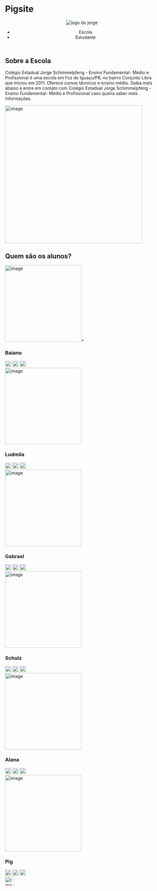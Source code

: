 # Pigsite
<!DOCTYPE html>
<html lang="en">
<head>
    <meta charset="UTF-8">
    <meta http-equiv="X-UA-Compatible" content="IE=edge">
    <meta name="viewport" content="width=device-width, initial-scale=1.0">
    <title>Document</title>
    <link rel="stylesheet" href="style.css">
    <link rel="preconnect" href="https://fonts.googleapis.com">
    <link rel="preconnect" href="https://fonts.gstatic.com" crossorigin>
    <link href="https: //fonts.googleapis.com/css2?family= Inter:wght@500família= Georama & & display =swap" rel="stylesheet">
</head>
<body>
    <header class="cabecalho">
        <img class="cabecalho-imagem" src="https://www.radioculturafoz.com.br/wp-content/uploads/2021/05/7010233951_62dd5e8ed6_k.jpg" alt="logo do jorge">
        <ul class="cabecalho-lista">
            <li class="cabecalho-lista-item"> Escola</li>
            <li class="cabecalho-lista-item"> Estudante </li>
        </ul>
    </header>
   <section class="escola">
    <div class="escola-div-conteudo">
        <h2 class="escola-titulo"> Sobre a Escola</h2>
        <p class="escola-texto-um">Colégio Estadual Jorge Schimmelpfeng - Ensino Fundamental- Médio e Profissional é uma escola em Foz do Iguaçu/PR, no bairro Conjunto Libra que iniciou em 2011. Oferece cursos técnicos e ensino médio. Saiba mais abaixo e entre em contato com Colégio Estadual Jorge Schimmelpfeng - Ensino Fundamental- Médio e Profissional caso queira saber mais informações.</p>
    </div>
    <img class="escola-imagem" src="https://encrypted-tbn0.gstatic.com/images?q=tbn:ANd9GcR4Bm6g2u4wnDVbELBZ21NLpu5b0t_3vOLZrQ&usqp=CAU" alt="image" heigh="450" width="450">
   </section>
   <section class="estudante">
    <h2 class="estudante-titulo"> Quem são os alunos?</h2>
    <div class="estudante-todos">
        <span></span>
    <div class="estudante-div">
        <img class="estudante-imagem" src="https://i.pinimg.com/236x/be/8a/53/be8a5318c2b4ad8b3595dd8676cc8edc.jpg" alt="image" heigh="250" width="250">>
        <h3 class="estudante-nome">Baiano</h3>
        <img class="estudante-icone" src="https://encrypted-tbn0.gstatic.com/images?q=tbn:ANd9GcQhLVJvZ8RfjSEGlYfo6hBL8AY7gbRUZN2X2A&usqp=CAU" alt="image" heigh="20" width="20">
        <img class="estudante-icone" src="https://encrypted-tbn0.gstatic.com/images?q=tbn:ANd9GcQSj02O0hBguSU7gaJaBOUkzo58TVtTdZ_KOA&usqp=CAU" alt="image" heigh="20" width="20">
        <img class="estudante-icone" src="https://encrypted-tbn0.gstatic.com/images?q=tbn:ANd9GcRVmAUoArGCLFndduGtYf2cuZ1oiGGZYuFffA&usqp=CAU" alt="image" heigh="20" width="20">
    </div>
    <div class="estudante-div">
        <img class="estudante-imagem" src="https://i.pinimg.com/236x/92/50/4f/92504f11bcf364b43441d03a26494440.jpg" alt="image" heigh="250" width="250">
        <h3 class="estudante-nome">Ludmila</h3>
        <img class="estudante-icone" src="https://encrypted-tbn0.gstatic.com/images?q=tbn:ANd9GcQhLVJvZ8RfjSEGlYfo6hBL8AY7gbRUZN2X2A&usqp=CAU" alt="image" heigh="20" width="20">
        <img class="estudante-icone" src="https://encrypted-tbn0.gstatic.com/images?q=tbn:ANd9GcQSj02O0hBguSU7gaJaBOUkzo58TVtTdZ_KOA&usqp=CAU" alt="image" heigh="20" width="20">
        <img class="estudante-icone" src="https://encrypted-tbn0.gstatic.com/images?q=tbn:ANd9GcRVmAUoArGCLFndduGtYf2cuZ1oiGGZYuFffA&usqp=CAU" alt="image" heigh="20" width="20">
    </div>
    <div class="estudante-div">
        <img class="estudante-imagem" src="https://i.pinimg.com/originals/f4/2a/56/f42a567871329cf944a9eadccb0d41d7.jpg" alt="image" heigh="250" width="250">
        <h3 class="estudante-nome">Gabrael</h3>
        <img class="estudante-icone" src="https://encrypted-tbn0.gstatic.com/images?q=tbn:ANd9GcQhLVJvZ8RfjSEGlYfo6hBL8AY7gbRUZN2X2A&usqp=CAU" alt="image" heigh="20" width="20">
        <img class="estudante-icone" src="https://encrypted-tbn0.gstatic.com/images?q=tbn:ANd9GcQSj02O0hBguSU7gaJaBOUkzo58TVtTdZ_KOA&usqp=CAU" alt="image" heigh="20" width="20">
        <img class="estudante-icone" src="https://encrypted-tbn0.gstatic.com/images?q=tbn:ANd9GcRVmAUoArGCLFndduGtYf2cuZ1oiGGZYuFffA&usqp=CAU" alt="image" heigh="20" width="20">
    </div>
    <span></span>
    <span></span>
    <div class="estudante-div">
        <img class="estudante-imagem" src="https://i.pinimg.com/550x/44/7c/8f/447c8f10b7596afd0f3138cad72e0752.jpg" alt="image" heigh="250" width="250">
        <h3 class="estudante-nome">Schulz</h3>
        <img class="estudante-icone" src="https://encrypted-tbn0.gstatic.com/images?q=tbn:ANd9GcQhLVJvZ8RfjSEGlYfo6hBL8AY7gbRUZN2X2A&usqp=CAU" alt="image" heigh="20" width="20">
        <img class="estudante-icone" src="https://encrypted-tbn0.gstatic.com/images?q=tbn:ANd9GcQSj02O0hBguSU7gaJaBOUkzo58TVtTdZ_KOA&usqp=CAU" alt="image" heigh="20" width="20">
        <img class="estudante-icone" src="https://encrypted-tbn0.gstatic.com/images?q=tbn:ANd9GcRVmAUoArGCLFndduGtYf2cuZ1oiGGZYuFffA&usqp=CAU" alt="image" heigh="20" width="20">
    </div>
    <div class="estudante-div">
        <img class="estudante-imagem" src="https://i.pinimg.com/736x/2d/cf/75/2dcf75eadabde959a1420457999bcfb3.jpg" alt="image" heigh="250" width="250">
        <h3 class="estudante-nome">Alana</h3>
        <img class="estudante-icone" src="https://encrypted-tbn0.gstatic.com/images?q=tbn:ANd9GcQhLVJvZ8RfjSEGlYfo6hBL8AY7gbRUZN2X2A&usqp=CAU" alt="image" heigh="20" width="20">
        <img class="estudante-icone" src="https://encrypted-tbn0.gstatic.com/images?q=tbn:ANd9GcQSj02O0hBguSU7gaJaBOUkzo58TVtTdZ_KOA&usqp=CAU" alt="image" heigh="20" width="20">
        <img class="estudante-icone" src="https://encrypted-tbn0.gstatic.com/images?q=tbn:ANd9GcRVmAUoArGCLFndduGtYf2cuZ1oiGGZYuFffA&usqp=CAU" alt="image" heigh="20" width="20">
    </div>
    <div class="estudante-div">
        <img class="estudante-imagem" src="https://i.pinimg.com/236x/f4/2a/56/f42a567871329cf944a9eadccb0d41d7.jpg" alt="image" heigh="250" width="250">
        <h3 class="estudante-nome">Pig</h3>
        <img class="estudante-icone" src="https://encrypted-tbn0.gstatic.com/images?q=tbn:ANd9GcQhLVJvZ8RfjSEGlYfo6hBL8AY7gbRUZN2X2A&usqp=CAU" alt="image" heigh="20" width="20">
        <img class="estudante-icone" src="https://encrypted-tbn0.gstatic.com/images?q=tbn:ANd9GcQSj02O0hBguSU7gaJaBOUkzo58TVtTdZ_KOA&usqp=CAU" alt="image" heigh="20" width="20">
        <img class="estudante-icone" src="https://encrypted-tbn0.gstatic.com/images?q=tbn:ANd9GcRVmAUoArGCLFndduGtYf2cuZ1oiGGZYuFffA&usqp=CAU" alt="image" heigh="20" width="20">
    </div>
    </div>
   </section>
   <footer class="rodape">
    <img class="rodape-imagem" src="https://encrypted-tbn0.gstatic.com/images?q=tbn:ANd9GcSuoTPfOw_Dc8uehw-g6jo4B5266yfJ2gSEcw&usqp=CAUC" alt="image" heigh="30" width="30">
   </footer>
</body>
</html>
